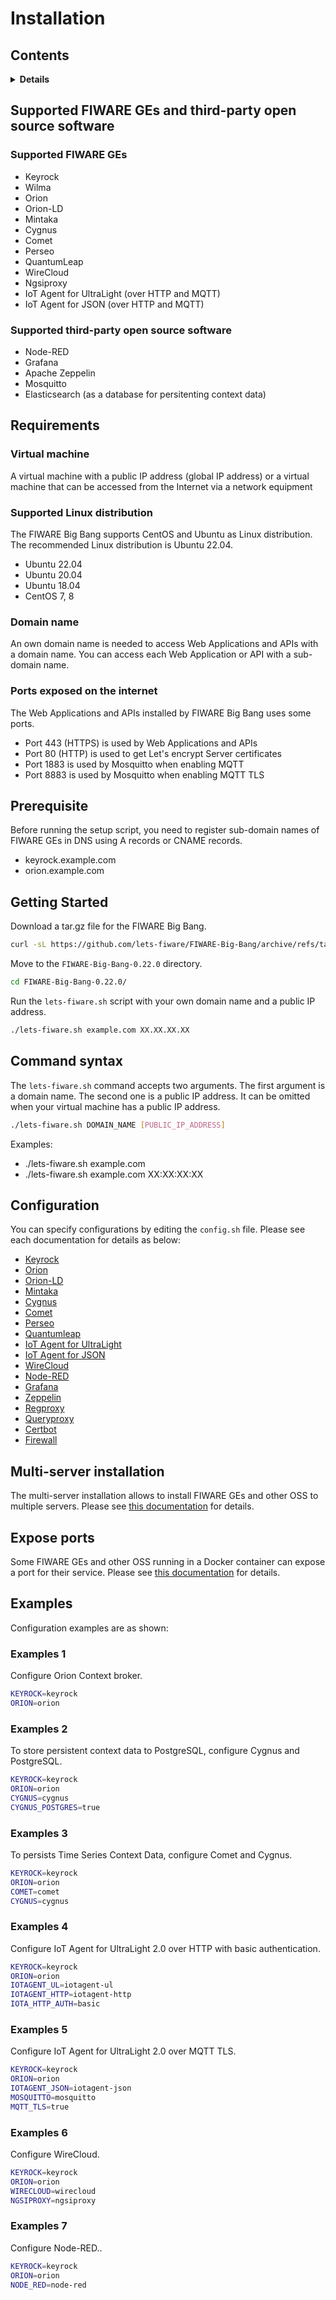 # Installation

## Contents

<details>
<summary><strong>Details</strong></summary>

-   [Supported FIWARE GEs and third-party open source software](#supported-fiware-ges-and-third-party-open-source-software)
-   [Requirements](#requirements)
-   [Prerequisite](#prerequisite)
-   [Getting Started](#getting-started)
-   [Command syntax](#command-syntax)
-   [Configuration](#configuration)
-   [Multi-server installation](#multi-server-installation)
-   [Expose ports](#expose-ports)
-   [Examples](#examples)

</details>

## Supported FIWARE GEs and third-party open source software

### Supported FIWARE GEs

-   Keyrock
-   Wilma
-   Orion
-   Orion-LD
-   Mintaka
-   Cygnus
-   Comet
-   Perseo
-   QuantumLeap
-   WireCloud
-   Ngsiproxy
-   IoT Agent for UltraLight (over HTTP and MQTT)
-   IoT Agent for JSON (over HTTP and MQTT)

### Supported third-party open source software

-   Node-RED
-   Grafana
-   Apache Zeppelin
-   Mosquitto
-   Elasticsearch (as a database for persitenting context data)

## Requirements

### Virtual machine

A virtual machine with a public IP address (global IP address) or a virtual machine that can be accessed
from the Internet via a network equipment

### Supported Linux distribution

The FIWARE Big Bang supports CentOS and Ubuntu as Linux distribution.
The recommended Linux distribution is Ubuntu 22.04.

-   Ubuntu 22.04
-   Ubuntu 20.04
-   Ubuntu 18.04
-   CentOS 7, 8

### Domain name

An own domain name is needed to access Web Applications and APIs with a domain name.
You can access each Web Application or API with a sub-domain name.

### Ports exposed on the internet

The Web Applications and APIs installed by FIWARE Big Bang uses some ports.

-   Port 443 (HTTPS) is used by Web Applications and APIs
-   Port 80 (HTTP) is used to get Let's encrypt Server certificates
-   Port 1883 is used by Mosquitto when enabling MQTT
-   Port 8883 is used by Mosquitto when enabling MQTT TLS

## Prerequisite

Before running the setup script, you need to register sub-domain names of FIWARE GEs in DNS using A records
or CNAME records.

-   keyrock.example.com
-   orion.example.com

## Getting Started

Download a tar.gz file for the FIWARE Big Bang.

```bash
curl -sL https://github.com/lets-fiware/FIWARE-Big-Bang/archive/refs/tags/v0.22.0.tar.gz | tar zxf -
```

Move to the `FIWARE-Big-Bang-0.22.0` directory.

```bash
cd FIWARE-Big-Bang-0.22.0/
```

Run the `lets-fiware.sh` script with your own domain name and a public IP address.

```bash
./lets-fiware.sh example.com XX.XX.XX.XX
```

## Command syntax

The `lets-fiware.sh` command accepts two arguments. The first argument is a domain name. The second one is
a public IP address. It can be omitted when your virtual machine has a public IP address.

```bash
./lets-fiware.sh DOMAIN_NAME [PUBLIC_IP_ADDRESS]
```

Examples:

-   ./lets-fiware.sh example.com
-   ./lets-fiware.sh example.com XX:XX:XX:XX

## Configuration

You can specify configurations by editing the `config.sh` file.
Please see each documentation for details as below:

-   [Keyrock](keyrock.md)
-   [Orion](orion.md)
-   [Orion-LD](orion-ld.md)
-   [Mintaka](orion-ld.md)
-   [Cygnus](cygnus.md)
-   [Comet](comet.md)
-   [Perseo](perseo.md)
-   [Quantumleap](quantumleap.md)
-   [IoT Agent for UltraLight](iotagent-ul.md)
-   [IoT Agent for JSON](iotagent-json.md)
-   [WireCloud](wirecloud.md)
-   [Node-RED](node-red.md)
-   [Grafana](grafana.md)
-   [Zeppelin](zeppelin.md)
-   [Regproxy](regproxy.md)
-   [Queryproxy](queryproxy.md)
-   [Certbot](certbot.md)
-   [Firewall](firewall.md)

## Multi-server installation

The multi-server installation allows to install FIWARE GEs and other OSS to multiple servers.
Please see [this documentation](multi_server.md) for details.

## Expose ports

Some FIWARE GEs and other OSS running in a Docker container can expose a port for their service.
Please see [this documentation](expose-ports.md) for details.

## Examples

Configuration examples are as shown:

### Examples 1

Configure Orion Context broker.

```bash
KEYROCK=keyrock
ORION=orion
```

### Examples 2

To store persistent context data to PostgreSQL, configure Cygnus and PostgreSQL.

```bash
KEYROCK=keyrock
ORION=orion
CYGNUS=cygnus
CYGNUS_POSTGRES=true
```

### Examples 3

To persists Time Series Context Data, configure Comet and Cygnus.

```bash
KEYROCK=keyrock
ORION=orion
COMET=comet
CYGNUS=cygnus
```

### Examples 4

Configure IoT Agent for UltraLight 2.0 over HTTP with basic authentication.

```bash
KEYROCK=keyrock
ORION=orion
IOTAGENT_UL=iotagent-ul
IOTAGENT_HTTP=iotagent-http
IOTA_HTTP_AUTH=basic
```
### Examples 5

Configure IoT Agent for UltraLight 2.0 over MQTT TLS.

```bash
KEYROCK=keyrock
ORION=orion
IOTAGENT_JSON=iotagent-json
MOSQUITTO=mosquitto
MQTT_TLS=true
```

### Examples 6

Configure WireCloud.

```bash
KEYROCK=keyrock
ORION=orion
WIRECLOUD=wirecloud
NGSIPROXY=ngsiproxy
```

### Examples 7

Configure Node-RED..

```bash
KEYROCK=keyrock
ORION=orion
NODE_RED=node-red
```
